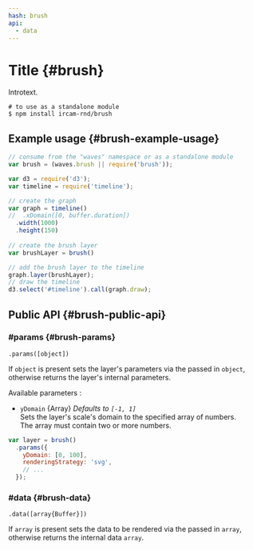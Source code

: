 ```yaml
---
hash: brush
api:
  - data
---
```


# Title {#brush}

Introtext.

~~~
# to use as a standalone module
$ npm install ircam-rnd/brush
~~~

## Example usage {#brush-example-usage}

~~~javascript
// consume from the "waves" namespace or as a standalone module
var brush = (waves.brush || require('brush'));

var d3 = require('d3');
var timeline = require('timeline');

// create the graph
var graph = timeline()
//  .xDomain([0, buffer.duration])
  .width(1000)
  .height(150)
  
// create the brush layer
var brushLayer = brush()

// add the brush layer to the timeline
graph.layer(brushLayer);
// draw the timeline
d3.select('#timeline').call(graph.draw);
~~~


## Public API {#brush-public-api}


### #params {#brush-params}

`.params([object])`

If `object` is present sets the layer's parameters via the passed in `object`, otherwise returns the layer's internal parameters.  

Available parameters :

* `yDomain` {Array} _Defaults to `[-1, 1]`_  
  Sets the layer's scale's domain to the specified array of numbers.  
  The array must contain two or more numbers.  

~~~javascript
var layer = brush()
  .params({
    yDomain: [0, 100],
    renderingStrategy: 'svg',
    // ...
  });
~~~ 


### #data {#brush-data}

`.data([array{Buffer}])`

If `array` is present sets the data to be rendered via the passed in `array`, otherwise returns the internal data `array`.
